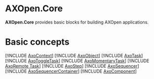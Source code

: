 # **AXOpen.Core**

**AXOpen.Core** provides basic blocks for building AXOpen applications.

# Basic concepts

[!INCLUDE [AxoContext](AXOCONTEXT.md)]
[!INCLUDE [AxoObject](AXOOBJECT.md)]
[!INCLUDE [AxoTask](AXOTASK.md)]
[!INCLUDE [AxoToggleTask](AXOTOGGLETASK.md)]
[!INCLUDE [AxoMomentaryTask](AXOMOMENTARYTASK.md)]
[!INCLUDE [AxoRemote Task](AXOREMOTETASK.md)]
[!INCLUDE [AxoStep](AXOSTEP.md)]
[!INCLUDE [AxoSequencer](AXOSEQUENCER.md)]
[!INCLUDE [AxoSequencerContainer](AXOSEQUENCERCONTAINER.md)]
[!INCLUDE [AxoComponent](AXOCOMPONENT.md)]